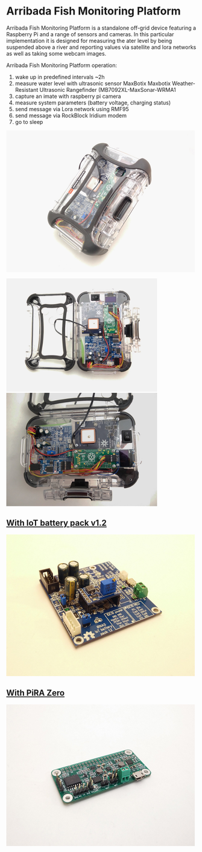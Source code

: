 # Arribada Fish Monitoring Platform
Arribada Fish Monitoring Platform is a standalone off-grid device featuring a Raspberry Pi and a range of sensors and cameras. In this particular implementation it is designed for measuring the ater level by being suspended above a river and reporting values via satellite and lora networks as well as taking some webcam images.

Arribada Fish Monitoring Platform operation:
1) wake up in predefined intervals ~2h
2) measure water level with ultrasonic sensor MaxBotix Maxbotix Weather-Resistant Ultrasonic Rangefinder (MB7092XL-MaxSonar-WRMA1
3) capture an imate with raspberry pi camera
4) measure system parameters (battery voltage, charging status)
5) send message via Lora network using RMF95
6) send message via RockBlock Iridium modem
7) go to sleep

<img src="/pics/IMG_20170929_141407.jpg"  width="500px" height="375px">

<span><img
src="/pics/IMG_20170929_141339.jpg"  width="400px" height="300px">
<img
src="/pics/IMG_20170929_140921.jpg"  width="400px" height="300px"></span>


## <a href="https://github.com/IRNAS/arribada-fmp/tree/master/IoT%20battery%20pack%20v1.2%20pinout">With IoT battery pack v1.2</a>

<img src="/IoT%20battery%20pack%20v1.2%20pinout/pics/IMG_20171025_102726.jpg"  width="500px" height="375px">

## <a href="https://github.com/IRNAS/arribada-fmp/tree/master/PiRA%20Zero%20pinout">With PiRA Zero</a>

<img src="/PiRA%20Zero%20pinout/pics/IMG_20171025_102748.jpg"  width="500px" height="375px">
